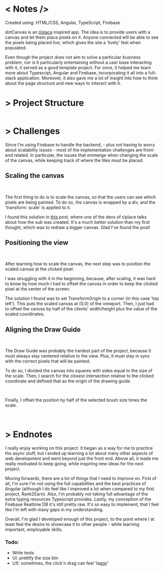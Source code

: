 <h1><span class="grey">&#60;</span> Notes <span class="grey">/></span> </h1>
<p>
    Created using: <span class="orange">HTML/CSS</span>, <span class="orange">Angular</span>,
     <span class="orange">TypeScript</span>, <span class="orange">Firebase</span>
</p>
<p>
    <span class="grey">dot</span>Canvas is an <a href="https://www.reddit.com/r/place/">r/place</a> inspired app. The idea is to 
    provide users with a canvas and let them place pixels on it. Anyone connected will be able to
    see the pixels being placed live, which gives the site a 'lively' feel when populated.</p>
<p>
<p>
    Even though the project does not aim to solve a particular business problem, nor is it particularly entertaining
    without a user base interacting with it, it served as a good template project. For once, it helped me learn more about 
    <span class="orange">Typescript</span>, <span class="orange">Angular</span> and <span class="orange">Firebase</span>,
    incorporating it all into a full-stack application. Moreover, it also gave me a lot of insight into how to think about
    the page structure and new ways to interact with it.
</p>


<h1><span class="grey">></span> Project Structure</h1>
    <img src="assets/project_flow.png" alt="">

<h1><span class="grey">></span> Challenges</h1>
<p>
    Since I'm using <span class="orange">Firebase</span> to handle the backend, - plus not having to worry about scalability issues -
    most of the implementation challenges are front-end related. In particular, the issues that emmerge when changing the
    scale of the canvas, while keeping track of where the tiles must be placed.
</p>
<h2>Scaling the canvas</h2>
    <img src="assets/scaling.png" alt="">
<br>
<br>
<p>
    The first thing to do is to scale the canvas, so that the users can see which pixels are being painted. To do so, the canvas is wrapped
    by a div, and the 'transform: scale' is applied to it.
</p>
<p>
    I found this solution in <a href="https://www.redditinc.com/blog/how-we-built-rplace/">this</a> post, where one of the devs of r/place
    talks about how the sub was created. It's a much better solution than my first thought, which was to redraw a bigger canvas. Glad I've
    found the post! 
</p>

<h2>Positioning the view</h2>
    <img src="assets/positioning.png" alt="">
<br>
<br>
<p>
    After learning how to scale the canvas, the next step was to position the scaled canvas at the clicked pixel.
</p>
<p>
    I was struggling with it in the beginning, because, after scaling, it was hard to know by how much I had to offset the canvas
    in order to keep the clicked pixel at the center of the screen. 
</p>
<p>
    The solution I found was to set <span class="spec">TransformOrigin</span> to a corner (in this case 'top left'). This puts
    the scaled canvas at (0,0) of the viewport. Then,  I just had to offset the canvas by half of the clients' width/height 
    plus the value of the scaled coordinates. 
</p>

<h2>Aligning the Draw Guide</h2>
    <img src="assets/align1.png" alt="">
<br>
<br>
<p>
    The Draw Guide was probably the hardest part of the project, because it must always stay centered relative to the view. 
    Plus, it must stay in sync with the correct pixels that will be painted. 
</p>
<p>
    To do so, I divided the canvas into squares with sides equal to the size of the scale. Then, I search for the closest intersection
    relative to the clicked coordinate and defined that as the origin of the drawing guide.
</p>
    <img src="assets/align_mid.png" alt="">
    <img src="assets/find_intersection.png" alt="">
<p>
    Finally, I offset the position by half of the selected brush size times the scale.
</p>
    <img src="assets/offset mid top.png" alt="">
    <img src="assets/set guide pos.png" alt="">

<h1><span class="grey">></span> Endnotes</h1>
<p>
    I really enjoy working on this project. It began as a way for me to practice the async stuff, but I ended up learning a lot about
    many other aspects of web development and went beyond just the front end. Above all, it made me really motivated to keep going, while 
    inspiring new ideas for the next project. 
</p>
<p>
    Moving forwards, there are a lot of things that I need to improve on. First of all, I'm sure I'm not using the full capabilities and 
    the best practices of <span class="orange">Angular</span> (although I do feel like I improved a lot when compared to my first 
    project, Rank2Earn). Also, I'm probably not taking full advantage of the extra typing resources <span class="orange">Typescript 
    </span> provides. Lastly, my conception of the <span class="orange">Firebase</span> Realtime DB it's still pretty raw. It's
    so easy to implement, that I feel like I'm left with many gaps in my understanding.
</p>
<p>
    Overall, I'm glad I developed enough of this project, to the point where I at least feel the desire to showcase it to other people - 
    while learning important, employable skills. 
</p>
<h3>Todo:</h3>
<ul>
    <li>Write tests</li>
    <li>UI: prettify the size btn</li>
    <li>UX: sometimes, the click'n drag can feel 'laggy'</li>
    
</ul>